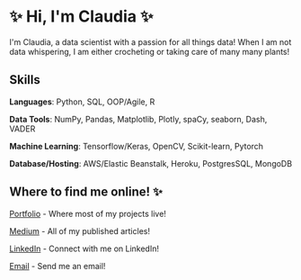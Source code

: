 

# ✨ Hi, I'm Claudia ✨ #



I'm Claudia, a data scientist with a passion for all things data! When I am not data whispering, I am either crocheting or taking care of many many plants!


## Skills 

**Languages**: Python, SQL, OOP/Agile, R

**Data Tools**: NumPy, Pandas, Matplotlib, Plotly, spaCy, seaborn, Dash, VADER

**Machine Learning**: Tensorflow/Keras, OpenCV, Scikit-learn, Pytorch

**Database/Hosting**: AWS/Elastic Beanstalk, Heroku, PostgresSQL, MongoDB


## Where to find me online! ✨ 
 
[Portfolio](https://claudiachajon.me/) - Where most of my projects live!

[Medium](https://claudia-chajon.medium.com/) - All of my published articles!

[LinkedIn](https://www.linkedin.com/in/claudia-chajon/) - Connect with me on LinkedIn!

[Email](mailto:claudia.chajon@gmail.com) - Send me an email!




<!--
**claudiasofiaC/claudiasofiaC** is a ✨ _special_ ✨ repository because its `README.md` (this file) appears on your GitHub profile.

-->
